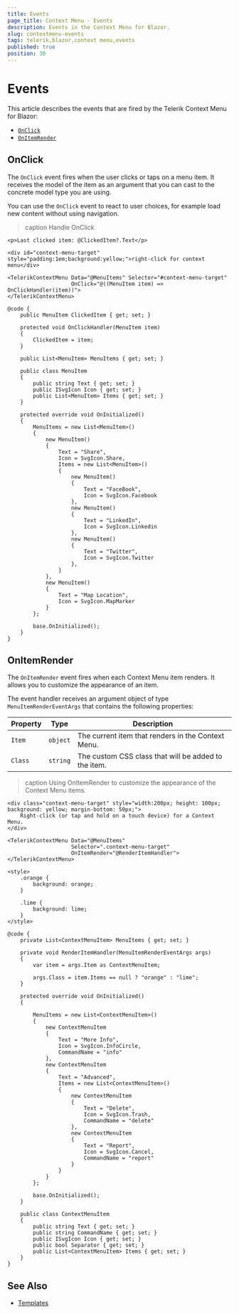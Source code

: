 ```yaml
---
title: Events
page_title: Context Menu - Events
description: Events in the Context Menu for Blazor.
slug: contextmenu-events
tags: telerik,blazor,context menu,events
published: true
position: 30
---
```


# Events

This article describes the events that are fired by the Telerik Context Menu for Blazor:

* [`OnClick`](#onclick)
* [`OnItemRender`](#onitemrender)

## OnClick

The `OnClick` event fires when the user clicks or taps on a menu item. It receives the model of the item as an argument that you can cast to the concrete model type you are using.

You can use the `OnClick` event to react to user choices, for example load new content without using navigation.

>caption Handle OnClick

````RAZOR
<p>Last clicked item: @ClickedItem?.Text</p>

<div id="context-menu-target" style="padding:1em;background:yellow;">right-click for context menu</div>

<TelerikContextMenu Data="@MenuItems" Selector="#context-menu-target"
                    OnClick="@((MenuItem item) => OnClickHandler(item))">
</TelerikContextMenu>

@code {
    public MenuItem ClickedItem { get; set; }

    protected void OnClickHandler(MenuItem item)
    {
        ClickedItem = item;
    }

    public List<MenuItem> MenuItems { get; set; }

    public class MenuItem
    {
        public string Text { get; set; }
        public ISvgIcon Icon { get; set; }
        public List<MenuItem> Items { get; set; }
    }

    protected override void OnInitialized()
    {
        MenuItems = new List<MenuItem>()
        {
            new MenuItem()
            {
                Text = "Share",
                Icon = SvgIcon.Share,
                Items = new List<MenuItem>()
                {
                    new MenuItem()
                    {
                        Text = "FaceBook",
                        Icon = SvgIcon.Facebook
                    },
                    new MenuItem()
                    {
                        Text = "LinkedIn",
                        Icon = SvgIcon.Linkedin
                    },
                    new MenuItem()
                    {
                        Text = "Twitter",
                        Icon = SvgIcon.Twitter
                    },
                }
            },
            new MenuItem()
            {
                Text = "Map Location",
                Icon = SvgIcon.MapMarker
            }
        };

        base.OnInitialized();
    }
}
````

## OnItemRender

The `OnItemRender` event fires when each Context Menu item renders. It allows you to customize the appearance of an item.

The event handler receives an argument object of type `MenuItemRenderEventArgs` that contains the following properties: 

| Property | Type | Description |
| --- | --- | --- |
| `Item` | `object` | The current item that renders in the Context Menu. |
| `Class` | `string` | The custom CSS class that will be added to the item. |

>caption Using OnItemRender to customize the appearance of the Context Menu items.

````RAZOR
<div class="context-menu-target" style="width:200px; height: 100px; background: yellow; margin-bottom: 50px;">
    Right-click (or tap and hold on a touch device) for a Context Menu.
</div>

<TelerikContextMenu Data="@MenuItems"
                    Selector=".context-menu-target"
                    OnItemRender="@RenderItemHandler">
</TelerikContextMenu>

<style>
    .orange {
        background: orange;
    }

    .lime {
        background: lime;
    }
</style>

@code {
    private List<ContextMenuItem> MenuItems { get; set; }

    private void RenderItemHandler(MenuItemRenderEventArgs args)
    {
        var item = args.Item as ContextMenuItem;

        args.Class = item.Items == null ? "orange" : "lime";
    }

    protected override void OnInitialized()
    {

        MenuItems = new List<ContextMenuItem>()
        {
            new ContextMenuItem
            {
                Text = "More Info",
                Icon = SvgIcon.InfoCircle,
                CommandName = "info"
            },
            new ContextMenuItem
            {
                Text = "Advanced",
                Items = new List<ContextMenuItem>()
                {
                    new ContextMenuItem
                    {
                        Text = "Delete",
                        Icon = SvgIcon.Trash,
                        CommandName = "delete"
                    },
                    new ContextMenuItem
                    {
                        Text = "Report",
                        Icon = SvgIcon.Cancel,
                        CommandName = "report"
                    }
                }
            }
        };

        base.OnInitialized();
    }

    public class ContextMenuItem
    {
        public string Text { get; set; }
        public string CommandName { get; set; }
        public ISvgIcon Icon { get; set; }
        public bool Separator { get; set; }
        public List<ContextMenuItem> Items { get; set; }
    }
}
````

## See Also

* [Templates](slug://contextmenu-templates-overview)
